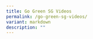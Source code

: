 ```yaml
---
title: Go Green SG Videos
permalink: /go-green-sg-videos/
variant: markdown
description: ""
---
```

